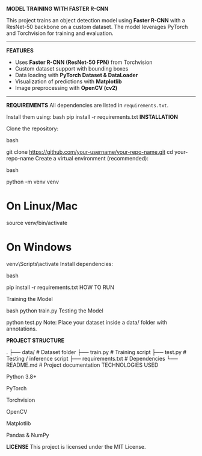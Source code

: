 **MODEL TRAINING WITH FASTER R-CNN**

This project trains an object detection model using **Faster R-CNN** with a ResNet-50 backbone on a custom dataset. The model leverages PyTorch and Torchvision for training and evaluation.

---

**FEATURES**
- Uses **Faster R-CNN (ResNet-50 FPN)** from Torchvision
- Custom dataset support with bounding boxes
- Data loading with **PyTorch Dataset & DataLoader**
- Visualization of predictions with **Matplotlib**
- Image preprocessing with **OpenCV (cv2)**

---

**REQUIREMENTS**
All dependencies are listed in `requirements.txt`.  

Install them using:
bash
pip install -r requirements.txt
**INSTALLATION**

Clone the repository:

bash

git clone https://github.com/your-username/your-repo-name.git
cd your-repo-name
Create a virtual environment (recommended):

bash

python -m venv venv
# On Linux/Mac
source venv/bin/activate
# On Windows
venv\Scripts\activate
Install dependencies:

bash

pip install -r requirements.txt
HOW TO RUN

Training the Model

bash
python train.py
Testing the Model



python test.py
Note: Place your dataset inside a data/ folder with annotations.

**PROJECT STRUCTURE**


.
├── data/                # Dataset folder
├── train.py             # Training script
├── test.py              # Testing / inference script
├── requirements.txt     # Dependencies
└── README.md            # Project documentation
TECHNOLOGIES USED

Python 3.8+

PyTorch

Torchvision

OpenCV

Matplotlib

Pandas & NumPy

**LICENSE**
This project is licensed under the MIT License.

